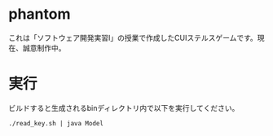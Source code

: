 # phantom
これは「ソフトウェア開発実習I」の授業で作成したCUIステルスゲームです。現在、誠意制作中。

# 実行
ビルドすると生成されるbinディレクトリ内で以下を実行してください。
```
./read_key.sh | java Model
```
